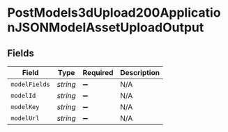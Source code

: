# PostModels3dUpload200ApplicationJSONModelAssetUploadOutput


## Fields

| Field              | Type               | Required           | Description        |
| ------------------ | ------------------ | ------------------ | ------------------ |
| `modelFields`      | *string*           | :heavy_minus_sign: | N/A                |
| `modelId`          | *string*           | :heavy_minus_sign: | N/A                |
| `modelKey`         | *string*           | :heavy_minus_sign: | N/A                |
| `modelUrl`         | *string*           | :heavy_minus_sign: | N/A                |